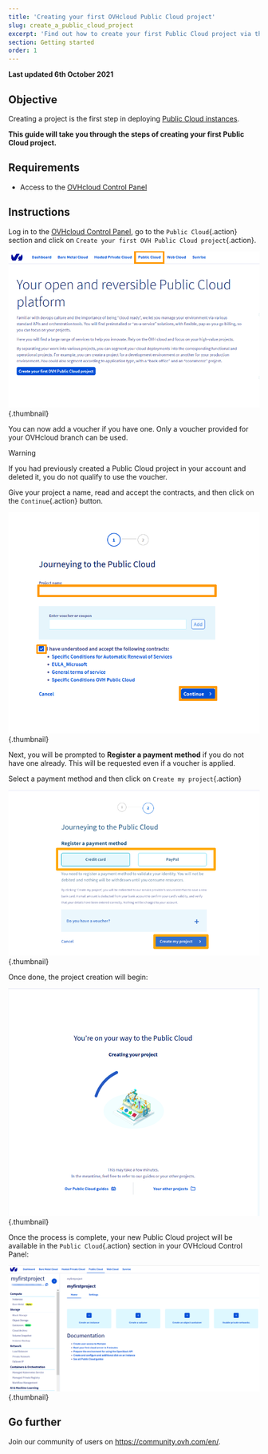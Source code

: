 ```yaml
---
title: 'Creating your first OVHcloud Public Cloud project'
slug: create_a_public_cloud_project
excerpt: 'Find out how to create your first Public Cloud project via the OVHcloud Control Panel'
section: Getting started
order: 1
---
```


**Last updated 6th October 2021**

## Objective

Creating a project is the first step in deploying [Public Cloud instances](https://www.ovhcloud.com/en-ie/public-cloud/).

**This guide will take you through the steps of creating your first Public Cloud project.**

## Requirements

- Access to the [OVHcloud Control Panel](https://www.ovh.com/auth/?action=gotomanager&from=https://www.ovh.ie/&ovhSubsidiary=ie)

## Instructions

Log in to the [OVHcloud Control Panel](https://www.ovh.com/auth/?action=gotomanager&from=https://www.ovh.ie/&ovhSubsidiary=ie), go to the `Public Cloud`{.action} section and click on `Create your first OVH Public Cloud project`{.action}.

![first connection](images/firstconnection.png){.thumbnail}

You can now add a voucher if you have one. Only a voucher provided for your OVHcloud branch can be used.

> [!warning]
> If you had previously created a Public Cloud project in your account and deleted it, you do not qualify to use the voucher.
>

Give your project a name, read and accept the contracts, and then click on the `Continue`{.action} button.

![name project](images/confirmvoucher.png){.thumbnail}

Next, you will be prompted to **Register a payment method** if you do not have one already. This will be requested even if a voucher is applied.

Select a payment method and then click on `Create my project`{.action}

![add card](images/pci-project-03b_2020.png){.thumbnail}

Once done, the project creation will begin:

![creating project](images/creatingproject.png){.thumbnail}

Once the process is complete, your new Public Cloud project will be available in the `Public Cloud`{.action} section in your OVHcloud Control Panel:

![new project created](images/newprojectcreated.png){.thumbnail}

## Go further

Join our community of users on <https://community.ovh.com/en/>.
